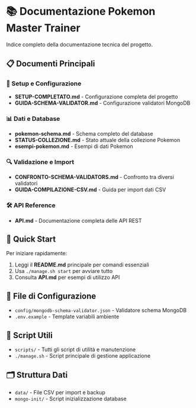 # 📚 Documentazione Pokemon Master Trainer

Indice completo della documentazione tecnica del progetto.

## 📋 Documenti Principali

### 🔧 Setup e Configurazione
- **SETUP-COMPLETATO.md** - Configurazione completa del progetto
- **GUIDA-SCHEMA-VALIDATOR.md** - Configurazione validatori MongoDB

### 📊 Dati e Database  
- **pokemon-schema.md** - Schema completo del database
- **STATUS-COLLEZIONE.md** - Stato attuale della collezione Pokemon
- **esempi-pokemon.md** - Esempi di dati Pokemon

### 🔍 Validazione e Import
- **CONFRONTO-SCHEMA-VALIDATORS.md** - Confronto tra diversi validatori
- **GUIDA-COMPILAZIONE-CSV.md** - Guida per import dati CSV

### 🛠 API Reference
- **API.md** - Documentazione completa delle API REST

## 🚀 Quick Start

Per iniziare rapidamente:

1. Leggi il **README.md** principale per comandi essenziali
2. Usa `./manage.sh start` per avviare tutto
3. Consulta **API.md** per esempi di utilizzo API

## 📁 File di Configurazione

- `config/mongodb-schema-validator.json` - Validatore schema MongoDB
- `.env.example` - Template variabili ambiente

## 🎯 Script Utili

- `scripts/` - Tutti gli script di utilità e manutenzione
- `./manage.sh` - Script principale di gestione applicazione

## 🗂 Struttura Dati

- `data/` - File CSV per import e backup
- `mongo-init/` - Script inizializzazione database

